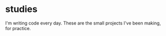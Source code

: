studies
=======

I'm writing code every day. These are the small projects I've been making, for practice.
